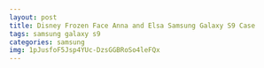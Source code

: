 ```yaml
---
layout: post
title: Disney Frozen Face Anna and Elsa Samsung Galaxy S9 Case
tags: samsung galaxy s9
categories: samsung
img: 1pJusfoF5Jsp4YUc-DzsGGBRoSo4leFQx
---
```


